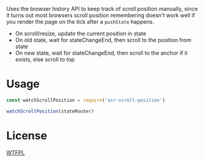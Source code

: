 Uses the browser history API to keep track of scroll position manually, since it turns out most browsers scroll position remembering doesn't work well if you render the page on the tick after a `pushState` happens.

- On scroll/resize, update the current position in state
- On old state, wait for stateChangeEnd, then scroll to the position from state
- On new state, wait for stateChangeEnd, then scroll to the anchor if it exists, else scroll to top

# Usage

```js
const watchScrollPosition = require('asr-scroll-position')

watchScrollPosition(stateRouter)
```

# License

[WTFPL](http://wtfpl2.com)
